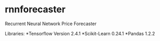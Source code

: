 # rnnforecaster
Recurrent Neural Network Price Forecaster

Libraries:
*Tensorflow Version 2.4.1
*Scikit-Learn 0.24.1
*Pandas 1.2.2



